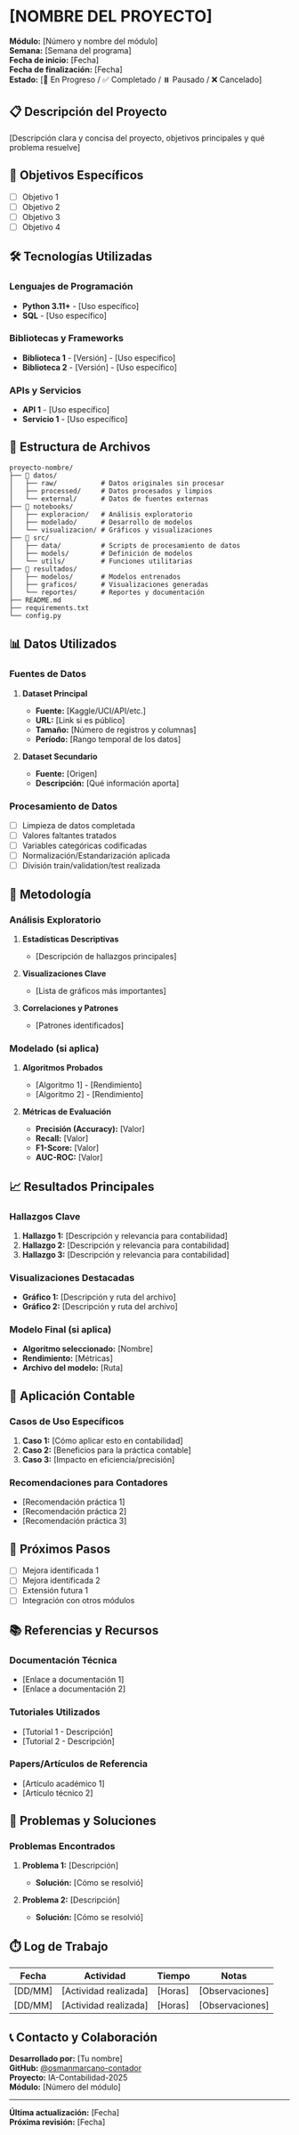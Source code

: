 # [NOMBRE DEL PROYECTO]

**Módulo:** [Número y nombre del módulo]  
**Semana:** [Semana del programa]  
**Fecha de inicio:** [Fecha]  
**Fecha de finalización:** [Fecha]  
**Estado:** [🔄 En Progreso / ✅ Completado / ⏸️ Pausado / ❌ Cancelado]

## 📋 Descripción del Proyecto

[Descripción clara y concisa del proyecto, objetivos principales y qué problema resuelve]

## 🎯 Objetivos Específicos

- [ ] Objetivo 1
- [ ] Objetivo 2  
- [ ] Objetivo 3
- [ ] Objetivo 4

## 🛠️ Tecnologías Utilizadas

### Lenguajes de Programación
- **Python 3.11+** - [Uso específico]
- **SQL** - [Uso específico]

### Bibliotecas y Frameworks
- **Biblioteca 1** - [Versión] - [Uso específico]
- **Biblioteca 2** - [Versión] - [Uso específico]

### APIs y Servicios
- **API 1** - [Uso específico]
- **Servicio 1** - [Uso específico]

## 📁 Estructura de Archivos

```
proyecto-nombre/
├── 📂 datos/
│   ├── raw/           # Datos originales sin procesar
│   ├── processed/     # Datos procesados y limpios
│   └── external/      # Datos de fuentes externas
├── 📂 notebooks/
│   ├── exploracion/   # Análisis exploratorio
│   ├── modelado/      # Desarrollo de modelos
│   └── visualizacion/ # Gráficos y visualizaciones
├── 📂 src/
│   ├── data/          # Scripts de procesamiento de datos
│   ├── models/        # Definición de modelos
│   └── utils/         # Funciones utilitarias
├── 📂 resultados/
│   ├── modelos/       # Modelos entrenados
│   ├── graficos/      # Visualizaciones generadas
│   └── reportes/      # Reportes y documentación
├── README.md
├── requirements.txt
└── config.py
```

## 📊 Datos Utilizados

### Fuentes de Datos
1. **Dataset Principal**
   - **Fuente:** [Kaggle/UCI/API/etc.]
   - **URL:** [Link si es público]
   - **Tamaño:** [Número de registros y columnas]
   - **Período:** [Rango temporal de los datos]

2. **Dataset Secundario**
   - **Fuente:** [Origen]
   - **Descripción:** [Qué información aporta]

### Procesamiento de Datos
- [ ] Limpieza de datos completada
- [ ] Valores faltantes tratados
- [ ] Variables categóricas codificadas
- [ ] Normalización/Estandarización aplicada
- [ ] División train/validation/test realizada

## 🤖 Metodología

### Análisis Exploratorio
1. **Estadísticas Descriptivas**
   - [Descripción de hallazgos principales]

2. **Visualizaciones Clave**
   - [Lista de gráficos más importantes]

3. **Correlaciones y Patrones**
   - [Patrones identificados]

### Modelado (si aplica)
1. **Algoritmos Probados**
   - [Algoritmo 1] - [Rendimiento]
   - [Algoritmo 2] - [Rendimiento]

2. **Métricas de Evaluación**
   - **Precisión (Accuracy):** [Valor]
   - **Recall:** [Valor]
   - **F1-Score:** [Valor]
   - **AUC-ROC:** [Valor]

## 📈 Resultados Principales

### Hallazgos Clave
1. **Hallazgo 1:** [Descripción y relevancia para contabilidad]
2. **Hallazgo 2:** [Descripción y relevancia para contabilidad]
3. **Hallazgo 3:** [Descripción y relevancia para contabilidad]

### Visualizaciones Destacadas
- **Gráfico 1:** [Descripción y ruta del archivo]
- **Gráfico 2:** [Descripción y ruta del archivo]

### Modelo Final (si aplica)
- **Algoritmo seleccionado:** [Nombre]
- **Rendimiento:** [Métricas]
- **Archivo del modelo:** [Ruta]

## 💼 Aplicación Contable

### Casos de Uso Específicos
1. **Caso 1:** [Cómo aplicar esto en contabilidad]
2. **Caso 2:** [Beneficios para la práctica contable]
3. **Caso 3:** [Impacto en eficiencia/precisión]

### Recomendaciones para Contadores
- [Recomendación práctica 1]
- [Recomendación práctica 2]
- [Recomendación práctica 3]

## 🚀 Próximos Pasos

- [ ] Mejora identificada 1
- [ ] Mejora identificada 2
- [ ] Extensión futura 1
- [ ] Integración con otros módulos

## 📚 Referencias y Recursos

### Documentación Técnica
- [Enlace a documentación 1]
- [Enlace a documentación 2]

### Tutoriales Utilizados
- [Tutorial 1 - Descripción]
- [Tutorial 2 - Descripción]

### Papers/Artículos de Referencia
- [Artículo académico 1]
- [Artículo técnico 2]

## 🐛 Problemas y Soluciones

### Problemas Encontrados
1. **Problema 1:** [Descripción]
   - **Solución:** [Cómo se resolvió]

2. **Problema 2:** [Descripción]
   - **Solución:** [Cómo se resolvió]

## ⏱️ Log de Trabajo

| Fecha | Actividad | Tiempo | Notas |
|-------|-----------|--------|-------|
| [DD/MM] | [Actividad realizada] | [Horas] | [Observaciones] |
| [DD/MM] | [Actividad realizada] | [Horas] | [Observaciones] |

## 📞 Contacto y Colaboración

**Desarrollado por:** [Tu nombre]  
**GitHub:** [@osmanmarcano-contador](https://github.com/osmanmarcano-contador)  
**Proyecto:** IA-Contabilidad-2025  
**Módulo:** [Número del módulo]

---

**Última actualización:** [Fecha]  
**Próxima revisión:** [Fecha]
